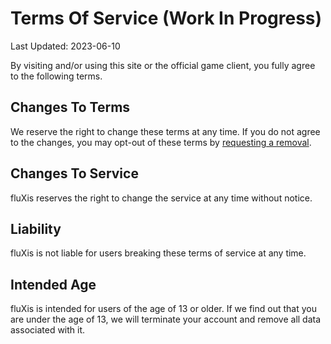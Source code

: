 # Terms Of Service (Work In Progress)
Last Updated: 2023-06-10

By visiting and/or using this site or the official game client, you fully agree to the following terms.

## Changes To Terms
We reserve the right to change these terms at any time. If you do not agree to the changes, you may opt-out of these terms by [requesting a removal](/wiki/legal/privacy#removal-of-data).

## Changes To Service
fluXis reserves the right to change the service at any time without notice.

## Liability
fluXis is not liable for users breaking these terms of service at any time.

## Intended Age
fluXis is intended for users of the age of 13 or older. If we find out that you are under the age of 13, we will terminate your account and remove all data associated with it.